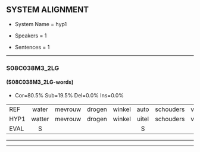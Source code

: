 
## SYSTEM ALIGNMENT

- System Name = hyp1

- Speakers = 1

- Sentences = 1

---

### S08C038M3_2LG

#### (S08C038M3_2LG-words)

- Cor=80.5%	Sub=19.5%	Del=0.0%	Ins=0.0%

|  |  |  |  |  |  |  |  |  |  |  |  |  |  |  |  |  |  |  |  |  |  |  |  |  |  |  |  |  |  |  |  |  |  |  |  |  |  |  |  |  |  |
|:--- |:---:|:---:|:---:|:---:|:---:|:---:|:---:|:---:|:---:|:---:|:---:|:---:|:---:|:---:|:---:|:---:|:---:|:---:|:---:|:---:|:---:|:---:|:---:|:---:|:---:|:---:|:---:|:---:|:---:|:---:|:---:|:---:|:---:|:---:|:---:|:---:|:---:|:---:|:---:|:---:|:---:|
| REF | water | mevrouw | drogen | winkel | auto | schouders | verhaal | koning | moeilijk | speelplaats | drinken | hoofdpijn | * | regen | vliegtuig | stoppen | opnieuw | gooien | sneeuwen | moeder | liedje | potlood | fietsbel | vinger | dichtbij | meisje | chauffeur | muziek | waarom | scheuren | lawaai | zwemmen | vuurwerk | appel | cola | kussen | eerste | circus | kleuren | voetbal | vlinder |
| HYP1 | watter | mevrouw | drogen | winkel | uitel | schouders | verhaal | koning | moeilijk | speelplaats | drinken | hoofdpijn | a | regen | vliegtuig | stoppen | opnieuw | gooien | sneeuwen | moeder | liedje | potloot | fietsbel | vinger | dichtbij | nijse | chauffeur | muziek | waarom | scheuren | lawaai | zwanden | vuurwerk | appel | kola | kussen | eerste | circus | kleuren | voetbal | vrender |
| EVAL | S |  |  |  | S |  |  |  |  |  |  |  | S |  |  |  |  |  |  |  |  | S |  |  |  | S |  |  |  |  |  | S |  |  | S |  |  |  |  |  | S |
---

---
